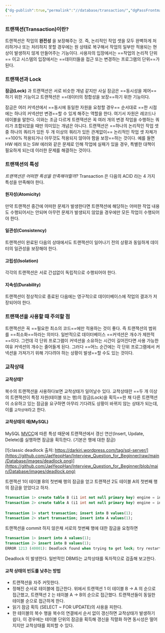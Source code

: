 ```yaml
---
{"dg-publish":true,"permalink":"//database/transaction/","dgPassFrontmatter":true}
---
```



### 트랜잭션(Transaction)이란?


트랜잭션은 작업의 **완전성** 을 보장해주는 것. 즉, 논리적인 작업 셋을 모두 완벽하게 처리하거나 또는 처리하지 못할 경우에는 원 상태로 복구해서 작업의 일부만 적용되는 현상이 발생하지 않게 만들어주는 기능이다. 사용자의 입장에서는 ==작업의 논리적 단위== 이고 시스템의 입장에서는 ==데이터들을 접근 또는 변경하는 프로그램의 단위==가 된다.

  

### 트랜잭션과 Lock

**잠금(Lock)** 과 트랜잭션은 서로 비슷한 개념 같지만 사실 잠금은 ==동시성을 제어==하기 위한 기능이고 트랜잭션은 ==데이터의 정합성을 보장==하기 위한 기능이다.

잠금은 여러 커넥션에서 ==동시에 동일한 자원을 요청할 경우== 순서대로 ==한 시점에는 하나의 커넥션만 변경==할 수 있게 해주는 역할을 한다. 여기서 자원은 레코드나 테이블을 말한다. 이와는 조금 다르게 트랜잭션은 꼭 여러 개의 변경 작업을 수행하는 쿼리가 조합되었을 때만 의미있는 개념은 아니다. 트랜잭션은 ==하나의 논리적인 작업 셋 중 하나의 쿼리가 있든 두 개 이상의 쿼리가 있든 관계없이== 논리적인 작업 셋 자체가 ==100% 적용되거나 아무것도 적용되지 않아야 함을 보장==하는 것이다. 예를 들면 HW 에러 또는 SW 에러와 같은 문제로 인해 작업에 실패가 있을 경우, 특별한 대책이 필요하게 되는데 이러한 문제를 해결하는 것이다.

  

### 트랜잭션의 특성


_트랜잭션은 어떠한 특성을 만족해야할까?_ Transaction 은 다음의 ACID 라는 4 가지 특성을 만족해야 한다.
#### 원자성(Atomicity)

만약 트랜잭션 중간에 어떠한 문제가 발생한다면 트랜잭션에 해당하는 어떠한 작업 내용도 수행되어서는 안되며 아무런 문제가 발생되지 않았을 경우에만 모든 작업이 수행되어야 한다.

#### 일관성(Consistency)

트랜잭션이 완료된 다음의 상태에서도 트랜잭션이 일어나기 전의 상황과 동일하게 데이터의 일관성을 보장해야 한다.
#### 고립성(Isolation)

각각의 트랜잭션은 서로 간섭없이 독립적으로 수행되어야 한다.

#### 지속성(Durability)


트랜잭션이 정상적으로 종료된 다음에는 영구적으로 데이터베이스에 작업의 결과가 저장되어야 한다.

### 트랜잭션을 사용할 때 주의할 점

트랜잭션은 꼭 ==필요한 최소의 코드==에만 적용하는 것이 좋다. 즉 트랜잭션의 범위를 ==최소화==하라는 의미다. 일반적으로 데이터베이스 ==커넥션은 개수가 제한적==이다. 그런데 각 단위 프로그램이 커넥션을 소유하는 시간이 길어진다면 사용 가능한 여유 커넥션의 개수는 줄어들게 된다. 그러다 ==어느 순간에는 각 단위 프로그램에서 커넥션을 가져가기 위해 기다려야 하는 상황이 발생==할 수도 있는 것이다.

### 교착상태

#### 교착상태?

복수의 트랜잭션을 사용하다보면 교착상태가 일어날수 있다. 교착상태란 ==두 개 이상의 트랜잭션이 특정 자원(테이블 또는 행)의 잠금(Lock)을 획득==한 채 다른 트랜잭션이 소유하고 있는 잠금을 요구하면 아무리 기다려도 상황이 바뀌지 않는 상태가 되는데, 이를 `교착상태`라고 한다.

#### 교착상태의 예(MySQL)

MySQL [MVCC](https://en.wikipedia.org/wiki/Multiversion_concurrency_control)에 따른 특성 때문에 트랜잭션에서 갱신 연산(Insert, Update, Delete)를 실행하면 잠금을 획득한다. (기본은 행에 대한 잠금)

[![classic deadlock 출처: https://darkiri.wordpress.com/tag/sql-server/](https://github.com/JaeYeopHan/Interview_Question_for_Beginner/raw/main/Database/images/deadlock.png)](https://github.com/JaeYeopHan/Interview_Question_for_Beginner/blob/main/Database/images/deadlock.png)

트랜잭션 1이 테이블 B의 첫번째 행의 잠금을 얻고 트랜잭션 2도 테이블 A의 첫번째 행의 잠금을 얻었다고 하자.

```sql
Transaction 1> create table B (i1 int not null primary key) engine = innodb;
Transaction 2> create table A (i1 int not null primary key) engine = innodb;

Transaction 1> start transaction; insert into B values(1);
Transaction 2> start transaction; insert into A values(1);
```

트랜잭션을 commit 하지 않은채 서로의 첫번째 행에 대한 잠금을 요청하면

```sql
Transaction 1> insert into A values(1);
Transaction 2> insert into B values(1);
ERROR 1213 (40001): Deadlock found when trying to get lock; try restarting transaction
```

Deadlock 이 발생한다. 일반적인 DBMS는 교착상태를 독자적으로 검출해 보고한다.

#### 교착 상태의 빈도를 낮추는 방법

- 트랜잭션을 자주 커밋한다.
- 정해진 순서로 테이블에 접근한다. 위에서 트랜잭션 1 이 테이블 B -> A 의 순으로 접근했고, 트랜잭션 2 는 테이블 A -> B의 순으로 접근했다. 트랜잭션들이 동일한 테이블 순으로 접근하게 한다.
- 읽기 잠금 획득 (SELECT ~ FOR UPDATE)의 사용을 피한다.
- 한 테이블의 복수 행을 복수의 연결에서 순서 없이 갱신하면 교착상태가 발생하기 쉽다, 이 경우에는 테이블 단위의 잠금을 획득해 갱신을 직렬화 하면 동시성은 떨어지지만 교착상태를 회피할 수 있다.